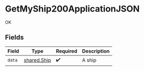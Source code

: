 # GetMyShip200ApplicationJSON

OK


## Fields

| Field                                      | Type                                       | Required                                   | Description                                |
| ------------------------------------------ | ------------------------------------------ | ------------------------------------------ | ------------------------------------------ |
| `data`                                     | [shared.Ship](../../models/shared/ship.md) | :heavy_check_mark:                         | A ship                                     |